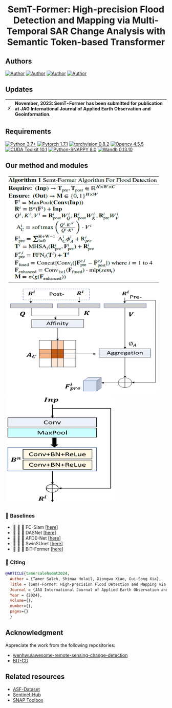 <h1 align="center">
  <b>SemT-Former: High-precision Flood Detection and Mapping via Multi-Temporal SAR Change Analysis with Semantic Token-based Transformer</b><br>
</h1>

<h2 align="left">Authors <br></h2>

[![Author](https://img.shields.io/badge/Tamer-Saleh-orange.svg)](https://www.bu.edu.eg/staff/tamermohamed3) 
[![Author](https://img.shields.io/badge/Shimaa-Holail-orange.svg)](https://www.linkedin.com/in/shimaaholail/) 
[![Author](https://img.shields.io/badge/Xiongwu-Xiao-orange.svg)](http://jszy.whu.edu.cn/xiaoxiongwu1) 
[![Author](https://img.shields.io/badge/GuiSong-Xia-orange.svg)](http://www.captain-whu.com/xia_En.html) 

## Updates
| :zap:         | November, 2023: SemT-Former has been submitted for publication at JAG International Journal of Applied Earth Observation and Geoinformation. |
|---------------|:------------------------|

## Requirements

[![Python 3.7+](https://img.shields.io/badge/Python-3.7+-blue.svg)](https://www.python.org/downloads/release/python-376/) 
[![Pytorch 1.7.1](https://img.shields.io/badge/Pytorch-1.7.1-blue.svg)](https://pytorch.org/get-started/previous-versions/)
[![torchvision 0.8.2](https://img.shields.io/badge/torchvision-0.8.2-blue.svg)](https://pypi.org/project/torchvision/0.8.2/)
[![Opencv 4.5.5](https://img.shields.io/badge/Opencv-4.5.5-blue.svg)](https://opencv.org/opencv-4-5-5/)
[![CUDA Toolkit 10.1](https://img.shields.io/badge/CUDA-10.1-blue.svg)](https://developer.nvidia.com/cuda-10.1-download-archive-base)
[![Python-SNAPPY 8.0](https://img.shields.io/badge/PythonSNAPPY-8.0-blue.svg)](https://senbox.atlassian.net/wiki/spaces/SNAP/pages/50855941/Configure+Python+to+use+the+SNAP-Python+snappy+interface)
[![Wandb 0.13.10](https://img.shields.io/badge/Wandb-0.13.10-blue.svg)](https://pypi.org/project/wandb/)


## Our method and modules

 <div align="left">
  <img src="https://github.com/Tamer-Saleh/SemT-Former/blob/Flood-Mapping/method.png" width="480" height="340" />
  <img src="https://github.com/Tamer-Saleh/SemT-Former/blob/Flood-Mapping/TCA.png" width="480" height="340" />
  <img src="https://github.com/Tamer-Saleh/SemT-Former/blob/Flood-Mapping/tdfr.png" width="340" height="340" />
</div>


### 🔭 Baselines <a name="baselines"></a>

- :open_book:	:open_book:	 :open_book: FC-Siam [[here](https://ieeexplore.ieee.org/abstract/document/8451652)]
- :open_book:	:open_book:	 :open_book: DASNet [[here](https://ieeexplore.ieee.org/document/9259045/)]
- :open_book:	:open_book:	 :open_book: AFDE-Net [[here](https://ieeexplore.ieee.org/document/10145434)]
- :open_book:	:open_book:	 :open_book: SwinSUnet [[here](https://ieeexplore.ieee.org/document/9736956/)]
- :open_book:	:open_book:	 :open_book: BiT-Former [[here](https://ieeexplore.ieee.org/document/9491802)]

### :page_with_curl: Citing <a name="citing"></a>

```bibtex
@ARTICLE{tamersalehsemt2024,
  Author = {Tamer Saleh, Shimaa Holail, Xiongwu Xiao, Gui-Song Xia},
  Title = {SemT-Former: High-precision Flood Detection and Mapping via Multi-Temporal SAR Change Analysis with Semantic Token-based Transformer},
  Journal = {JAG International Journal of Applied Earth Observation and Geoinformation},
  Year = {2024},
  volume={},
  number={},
  pages={}
  }
```

## Acknowledgment

Appreciate the work from the following repositories:

- [wenhwu/awesome-remote-sensing-change-detection](https://github.com/wenhwu/awesome-remote-sensing-change-detection)
- [BIT-CD](https://github.com/justchenhao/BIT_CD)

## Related resources
- [ASF-Dataset](https://search.asf.alaska.edu/)
- [Sentinel-Hub](https://scihub.copernicus.eu/)
- [SNAP Toolbox](http://step.esa.int/main/download/)


